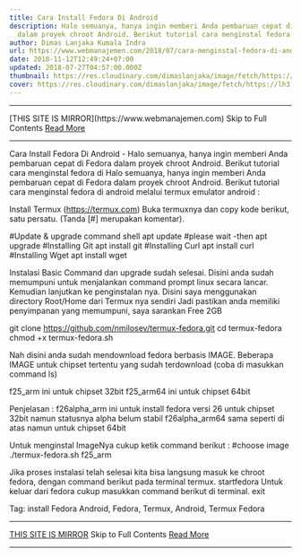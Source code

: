 ```yaml
---
title: Cara Install Fedora Di Android
description: Halo semuanya, hanya ingin memberi Anda pembaruan cepat di Fedora
  dalam proyek chroot Android. Berikut tutorial cara menginstal fedora di
author: Dimas Lanjaka Kumala Indra
url: https://www.webmanajemen.com/2018/07/cara-menginstal-fedora-di-android.html
date: 2018-11-12T12:49:24+07:00
updated: 2018-07-27T04:57:00.000Z
thumbnail: https://res.cloudinary.com/dimaslanjaka/image/fetch/https://lh3.googleusercontent.com/-r2rcHfz-Dto/WSb5DKBPBkI/AAAAAAAAB4I/H0a69gufG-UXKzPcAr2M-O9jhNZ_Nf5uACHM/%255BUNSET%255D
cover: https://res.cloudinary.com/dimaslanjaka/image/fetch/https://lh3.googleusercontent.com/-r2rcHfz-Dto/WSb5DKBPBkI/AAAAAAAAB4I/H0a69gufG-UXKzPcAr2M-O9jhNZ_Nf5uACHM/%255BUNSET%255D
---
```


<hr/> [THIS SITE IS MIRROR](https://www.webmanajemen.com) Skip to Full Contents <a href="https://www.webmanajemen.com/2018/07/cara-menginstal-fedora-di-android.html" rel="follow" class="button" id="read-more">Read More</a> <hr/> Cara Install Fedora Di Android - Halo semuanya, hanya ingin memberi Anda pembaruan cepat di Fedora dalam proyek chroot Android. Berikut tutorial cara menginstal fedora di Halo semuanya, hanya ingin memberi Anda pembaruan cepat di Fedora dalam proyek chroot Android. 
Berikut tutorial cara menginstal fedora di android melalui termux emulator android :


Install Termux (https://termux.com)
Buka termuxnya dan copy kode berikut, satu persatu. (Tanda [#] merupakan komentar). 

#Update & upgrade command shell
apt update
#please wait -then
apt upgrade
#Installing Git
apt install git
#Installing Curl
apt install curl
#Installing Wget
apt install wget

Instalasi Basic Command dan upgrade sudah selesai. Disini anda sudah memumpuni untuk menjalankan command prompt linux secara lancar. 
Kemudian lanjutkan ke penginstalan nya. 
Disini saya menggunakan directory Root/Home dari Termux nya sendiri Jadi pastikan anda memiliki penyimpanan yang memumpuni, saya sarankan Free 2GB

git clone https://github.com/nmilosev/termux-fedora.git
cd termux-fedora
chmod +x termux-fedora.sh

Nah disini anda sudah mendownload fedora berbasis IMAGE. 
Beberapa IMAGE untuk chipset tertentu yang sudah terdownload (coba di masukkan command ls) 

f25_arm ini untuk chipset 32bit 
f25_arm64 ini untuk chipset 64bit

Penjelasan : 
f26alpha_arm ini untuk install fedora versi 26 untuk chipset 32bit namun statusnya alpha belum stabil 
f26alpha_arm64 sama seperti di atas namun untuk chipset 64bit 

  Untuk menginstal ImageNya cukup ketik command berikut : 
#choose image 
./termux-fedora.sh f25_arm

Jika proses instalasi telah selesai kita bisa langsung masuk ke chroot fedora, dengan command berikut pada terminal termux. 
startfedora
Untuk keluar dari fedora cukup masukkan command berikut di terminal. 
exit


Tag: 
 install Fedora Android, Fedora, Termux, Android, Termux Fedora <hr/> [THIS SITE IS MIRROR](https://www.webmanajemen.com) Skip to Full Contents <a href="https://www.webmanajemen.com/2018/07/cara-menginstal-fedora-di-android.html" rel="follow" class="button" id="read-more">Read More</a> <hr/>